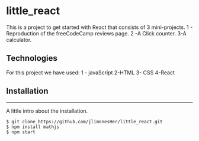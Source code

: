 # little_react

This is a project to get started with React that consists of 3 mini-projects.
     1 - Reproduction of the freeCodeCamp reviews page.
     2 -A Click counter.
     3-A calculator.

## Technologies

For this project we have used:
     1 - javaScript
     2-HTML
     3- CSS
     4-React

## Installation
***
A little intro about the installation. 
```
$ git clone https://github.com/jlimonesHer/little_react.git
$ npm install mathjs
$ npm start
```